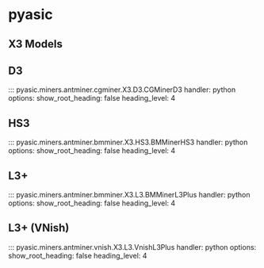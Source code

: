 # pyasic
## X3 Models

## D3
::: pyasic.miners.antminer.cgminer.X3.D3.CGMinerD3
    handler: python
    options:
        show_root_heading: false
        heading_level: 4

## HS3
::: pyasic.miners.antminer.bmminer.X3.HS3.BMMinerHS3
    handler: python
    options:
        show_root_heading: false
        heading_level: 4

## L3+
::: pyasic.miners.antminer.bmminer.X3.L3.BMMinerL3Plus
    handler: python
    options:
        show_root_heading: false
        heading_level: 4

## L3+ (VNish)
::: pyasic.miners.antminer.vnish.X3.L3.VnishL3Plus
    handler: python
    options:
        show_root_heading: false
        heading_level: 4

